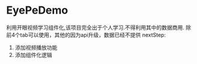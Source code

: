 # EyePeDemo
利用开眼视频学习组件化,该项目完全出于个人学习.不得利用其中的数据商用.
除前4个tab可以使用，其他的因为api升级，数据已经不提供
nextStep:
1. 添加视频播放功能
2. 添加组件化逻辑
